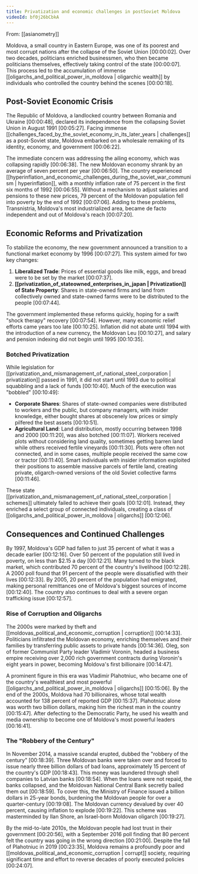 ```yaml
---
title: Privatization and economic challenges in postSoviet Moldova
videoId: bf0j26bCbkA
---
```


From: [[asianometry]] <br/> 

Moldova, a small country in Eastern Europe, was one of its poorest and most corrupt nations after the collapse of the Soviet Union <a class="yt-timestamp" data-t="00:00:02">[00:00:02]</a>. Over two decades, politicians enriched businessmen, who then became politicians themselves, effectively taking control of the state <a class="yt-timestamp" data-t="00:00:07">[00:00:07]</a>. This process led to the accumulation of immense [[oligarchs_and_political_power_in_moldova | oligarchic wealth]] by individuals who controlled the country behind the scenes <a class="yt-timestamp" data-t="00:00:18">[00:00:18]</a>.

## Post-Soviet Economic Crisis
The Republic of Moldova, a landlocked country between Romania and Ukraine <a class="yt-timestamp" data-t="00:00:48">[00:00:48]</a>, declared its independence from the collapsing Soviet Union in August 1991 <a class="yt-timestamp" data-t="00:05:27">[00:05:27]</a>. Facing immense [[challenges_faced_by_the_soviet_economy_in_its_later_years | challenges]] as a post-Soviet state, Moldova embarked on a wholesale remaking of its identity, economy, and government <a class="yt-timestamp" data-t="00:06:22">[00:06:22]</a>.

The immediate concern was addressing the ailing economy, which was collapsing rapidly <a class="yt-timestamp" data-t="00:06:38">[00:06:38]</a>. The new Moldovan economy shrank by an average of seven percent per year <a class="yt-timestamp" data-t="00:06:50">[00:06:50]</a>. The country experienced [[hyperinflation_and_economic_challenges_during_the_soviet_war_communism | hyperinflation]], with a monthly inflation rate of 75 percent in the first six months of 1992 <a class="yt-timestamp" data-t="00:06:55">[00:06:55]</a>. Without a mechanism to adjust salaries and pensions to these new prices, 79 percent of the Moldovan population fell into poverty by the end of 1992 <a class="yt-timestamp" data-t="00:07:06">[00:07:06]</a>. Adding to these problems, Transnistria, Moldova's most industrialized area, became de facto independent and out of Moldova's reach <a class="yt-timestamp" data-t="00:07:20">[00:07:20]</a>.

## Economic Reforms and Privatization
To stabilize the economy, the new government announced a transition to a functional market economy by 1996 <a class="yt-timestamp" data-t="00:07:27">[00:07:27]</a>. This system aimed for two key changes:
1.  **Liberalized Trade**: Prices of essential goods like milk, eggs, and bread were to be set by the market <a class="yt-timestamp" data-t="00:07:37">[00:07:37]</a>.
2.  **[[privatization_of_stateowned_enterprises_in_japan | Privatization]] of State Property**: Shares in state-owned firms and land from collectively owned and state-owned farms were to be distributed to the people <a class="yt-timestamp" data-t="00:07:44">[00:07:44]</a>.

The government implemented these reforms quickly, hoping for a swift "shock therapy" recovery <a class="yt-timestamp" data-t="00:07:54">[00:07:54]</a>. However, many economic relief efforts came years too late <a class="yt-timestamp" data-t="00:10:25">[00:10:25]</a>. Inflation did not abate until 1994 with the introduction of a new currency, the Moldovan Leu <a class="yt-timestamp" data-t="00:10:27">[00:10:27]</a>, and salary and pension indexing did not begin until 1995 <a class="yt-timestamp" data-t="00:10:35">[00:10:35]</a>.

### Botched Privatization
While legislation for [[privatization_and_mismanagement_of_national_steel_corporation | privatization]] passed in 1991, it did not start until 1993 due to political squabbling and a lack of funds <a class="yt-timestamp" data-t="00:10:40">[00:10:40]</a>. Much of the execution was "bobbled" <a class="yt-timestamp" data-t="00:10:49">[00:10:49]</a>:
*   **Corporate Shares**: Shares of state-owned companies were distributed to workers and the public, but company managers, with insider knowledge, either bought shares at obscenely low prices or simply pilfered the best assets <a class="yt-timestamp" data-t="00:10:51">[00:10:51]</a>.
*   **Agricultural Land**: Land distribution, mostly occurring between 1998 and 2000 <a class="yt-timestamp" data-t="00:11:20">[00:11:20]</a>, was also botched <a class="yt-timestamp" data-t="00:11:07">[00:11:07]</a>. Workers received plots without considering land quality, sometimes getting barren land while others received fertile vineyards <a class="yt-timestamp" data-t="00:11:30">[00:11:30]</a>. Plots were often not connected, and in some cases, multiple people received the same cow or tractor <a class="yt-timestamp" data-t="00:11:40">[00:11:40]</a>. Smart individuals with insider information exploited their positions to assemble massive parcels of fertile land, creating private, oligarch-owned versions of the old Soviet collective farms <a class="yt-timestamp" data-t="00:11:46">[00:11:46]</a>.

These state [[privatization_and_mismanagement_of_national_steel_corporation | schemes]] ultimately failed to achieve their goals <a class="yt-timestamp" data-t="00:12:01">[00:12:01]</a>. Instead, they enriched a select group of connected individuals, creating a class of [[oligarchs_and_political_power_in_moldova | oligarchs]] <a class="yt-timestamp" data-t="00:12:06">[00:12:06]</a>.

## Consequences and Continued Challenges
By 1997, Moldova's GDP had fallen to just 35 percent of what it was a decade earlier <a class="yt-timestamp" data-t="00:12:16">[00:12:16]</a>. Over 50 percent of the population still lived in poverty, on less than $2.15 a day <a class="yt-timestamp" data-t="00:12:21">[00:12:21]</a>. Many turned to the black market, which contributed 70 percent of the country's livelihood <a class="yt-timestamp" data-t="00:12:28">[00:12:28]</a>. A 2000 poll found that 91 percent of the people were dissatisfied with their lives <a class="yt-timestamp" data-t="00:12:33">[00:12:33]</a>. By 2005, 20 percent of the population had emigrated, making personal remittances one of Moldova's biggest sources of income <a class="yt-timestamp" data-t="00:12:40">[00:12:40]</a>. The country also continues to deal with a severe organ trafficking issue <a class="yt-timestamp" data-t="00:12:57">[00:12:57]</a>.

### Rise of Corruption and Oligarchs
The 2000s were marked by theft and [[moldovas_political_and_economic_corruption | corruption]] <a class="yt-timestamp" data-t="00:14:33">[00:14:33]</a>. Politicians infiltrated the Moldovan economy, enriching themselves and their families by transferring public assets to private hands <a class="yt-timestamp" data-t="00:14:36">[00:14:36]</a>. Oleg, son of former Communist Party leader Vladimir Voronin, headed a business empire receiving over 2,000 rich government contracts during Voronin's eight years in power, becoming Moldova's first billionaire <a class="yt-timestamp" data-t="00:14:47">[00:14:47]</a>.

A prominent figure in this era was Vladimir Plahotniuc, who became one of the country's wealthiest and most powerful [[oligarchs_and_political_power_in_moldova | oligarchs]] <a class="yt-timestamp" data-t="00:15:06">[00:15:06]</a>. By the end of the 2000s, Moldova had 70 billionaires, whose total wealth accounted for 138 percent of reported GDP <a class="yt-timestamp" data-t="00:15:37">[00:15:37]</a>. Plahotniuc alone was worth two billion dollars, making him the richest man in the country <a class="yt-timestamp" data-t="00:15:47">[00:15:47]</a>. After defecting to the Democratic Party, he used his wealth and media ownership to become one of Moldova's most powerful leaders <a class="yt-timestamp" data-t="00:16:41">[00:16:41]</a>.

### The "Robbery of the Century"
In November 2014, a massive scandal erupted, dubbed the "robbery of the century" <a class="yt-timestamp" data-t="00:18:39">[00:18:39]</a>. Three Moldovan banks were taken over and forced to issue nearly three billion dollars of bad loans, approximately 15 percent of the country's GDP <a class="yt-timestamp" data-t="00:18:43">[00:18:43]</a>. This money was laundered through shell companies to Latvian banks <a class="yt-timestamp" data-t="00:18:54">[00:18:54]</a>. When the loans were not repaid, the banks collapsed, and the Moldovan National Central Bank secretly bailed them out <a class="yt-timestamp" data-t="00:18:59">[00:18:59]</a>. To cover this, the Ministry of Finance issued a billion dollars in 25-year bonds, burdening the Moldovan people for over a quarter-century <a class="yt-timestamp" data-t="00:19:08">[00:19:08]</a>. The Moldovan currency devalued by over 40 percent, causing inflation to explode <a class="yt-timestamp" data-t="00:19:22">[00:19:22]</a>. This scheme was masterminded by Ilan Shore, an Israel-born Moldovan oligarch <a class="yt-timestamp" data-t="00:19:27">[00:19:27]</a>.

By the mid-to-late 2010s, the Moldovan people had lost trust in their government <a class="yt-timestamp" data-t="00:20:56">[00:20:56]</a>, with a September 2016 poll finding that 80 percent felt the country was going in the wrong direction <a class="yt-timestamp" data-t="00:21:00">[00:21:00]</a>. Despite the fall of Plahotniuc in 2019 <a class="yt-timestamp" data-t="00:23:35">[00:23:35]</a>, Moldova remains a profoundly poor and [[moldovas_political_and_economic_corruption | corrupt]] society, requiring significant time and effort to reverse decades of poorly executed policies <a class="yt-timestamp" data-t="00:24:07">[00:24:07]</a>.